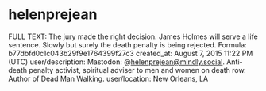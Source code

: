 # helenprejean

FULL TEXT: The jury made the right decision. James Holmes will serve a life sentence. Slowly but surely the death penalty is being rejected.
Formula: b77dbfd0c1c043b29f9e1764399f27c3
created_at: August 7, 2015 11:22 PM (UTC)
user/description: Mastodon: @helenprejean@mindly.social. Anti-death penalty activist, spiritual adviser to men and women on death row. Author of Dead Man Walking.
user/location: New Orleans, LA